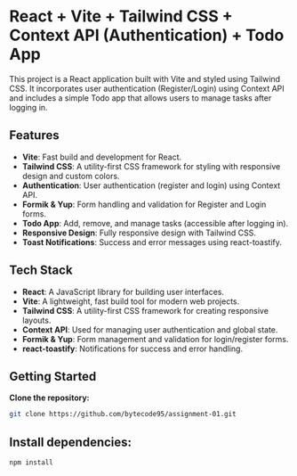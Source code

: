 # React + Vite + Tailwind CSS + Context API (Authentication) + Todo App

This project is a React application built with Vite and styled using Tailwind CSS. It incorporates user authentication (Register/Login) using Context API and includes a simple Todo app that allows users to manage tasks after logging in.

## Features

- **Vite**: Fast build and development for React.
- **Tailwind CSS**: A utility-first CSS framework for styling with responsive design and custom colors.
- **Authentication**: User authentication (register and login) using Context API.
- **Formik & Yup**: Form handling and validation for Register and Login forms.
- **Todo App**: Add, remove, and manage tasks (accessible after logging in).
- **Responsive Design**: Fully responsive design with Tailwind CSS.
- **Toast Notifications**: Success and error messages using react-toastify.


## Tech Stack

- **React**: A JavaScript library for building user interfaces.
- **Vite**: A lightweight, fast build tool for modern web projects.
- **Tailwind CSS**: A utility-first CSS framework for creating responsive layouts.
- **Context API**: Used for managing user authentication and global state.
- **Formik & Yup**: Form management and validation for login/register forms.
- **react-toastify**: Notifications for success and error handling.



## Getting Started

 **Clone the repository:**
```bash
git clone https://github.com/bytecode95/assignment-01.git
```

##  Install dependencies:
```bash
npm install
```